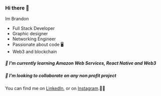 ### Hi there 👋

Im Brandon


  - Full Stack Developer
  - Graphic designer
  - Networking Engineer
  - Passionate about code 🖥️
  - Web3 and blockchain


<h5>🌱 I’m currently learning Amazon Web Services, React Native and Web3</h5>
<h5>👯 I’m looking to collaborate on any non profit project</h5>


You can find me on [LinkedIn][1], or on [Instagram][2].🤝🏻

[1]: https://www.linkedin.com/in/brandonfdez18
[2]: https://www.instagram.com/andrey_fdez/

